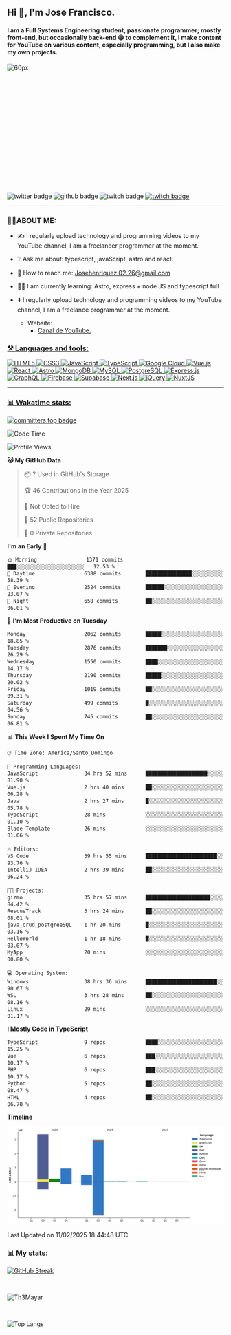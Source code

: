 ## Hi 👋, I'm Jose Francisco.

#### I am a Full Systems Engineering student, passionate programmer; mostly front-end, but occasionally back-end 😁 to complement it, I make content for YouTube on various content, especially programming, but I also make my own projects. 

<div style="width:50%;height:0;padding-bottom:56%;position:relative;">
  <img src="https://media.giphy.com/media/bAQH7WXKqtIBrPs7sR/giphy.gif" alt="60px" witdh="100px" height="80px">
 </div>
 <br>
 <div id="badges" align="left">
    <img src="https://img.shields.io/twitter/follow/G4Henriquez?color=%23298AC1&style=for-the-badge" alt="twitter badge" />
    <img src="https://img.shields.io/github/followers/Th3Mayar?style=for-the-badge" alt="github badge" />
    <img src="https://img.shields.io/twitch/status/th3mayar?color=%232A8DC6&style=for-the-badge" alt="twitch badge" />
    <a href="https://www.linkedin.com/in/jose-fhenr%C3%ADquez/"><img src="https://content.linkedin.com/content/dam/brand/site/img/logo/logo-tm.png" alt="twitch badge" witdh="60" height="28"/></a>
</div>

***

### 👨‍💻ABOUT ME:
+ ✍️ I regularly upload technology and programming videos to my YouTube channel, I am a freelancer programmer at the moment.

+ ❔ Ask me about: typescript, javaScript, astro and react.

+ 📧 How to reach me: Josehenriquez.02.26@gmail.com

+ 👨‍🎓 I am currently learning: Astro, express + node JS and typescript full

+ ⬇️ I regularly upload technology and programming videos to my YouTube channel, I am a freelance programmer at the moment.
  + Website: <ul><li><a href="https://www.youtube.com/channel/UCIK-txT4Zggh55NVEHgzaKQ">Canal de YouTube.</li></ul>

### ⚒️ Languages and tools:
<div align="left">

  ![HTML5](https://img.shields.io/badge/html5-%23E34F26.svg?style=for-the-badge&logo=html5&logoColor=white)
  ![CSS3](https://img.shields.io/badge/css3-%231572B6.svg?style=for-the-badge&logo=css3&logoColor=white)
  ![JavaScript](https://img.shields.io/badge/javascript-%23F7DF1E.svg?style=for-the-badge&logo=javascript&logoColor=black)
  ![TypeScript](https://img.shields.io/badge/typescript-%23007ACC.svg?style=for-the-badge&logo=typescript&logoColor=white)
  ![Google Cloud](https://img.shields.io/badge/Google_Cloud-%234285F4.svg?style=for-the-badge&logo=google-cloud&logoColor=white)
  ![Vue.js](https://img.shields.io/badge/vuejs-%2335495e.svg?style=for-the-badge&logo=vue.js&logoColor=%234FC08D)
  ![React](https://img.shields.io/badge/react-%2320232a.svg?style=for-the-badge&logo=react&logoColor=%2361DAFB)
  ![Astro](https://img.shields.io/badge/astro-%23FF5D01.svg?style=for-the-badge&logo=astro&logoColor=white)
  ![MongoDB](https://img.shields.io/badge/mongodb-%2347A248.svg?style=for-the-badge&logo=mongodb&logoColor=white)
  ![MySQL](https://img.shields.io/badge/mysql-%2300f.svg?style=for-the-badge&logo=mysql&logoColor=white)
  ![PostgreSQL](https://img.shields.io/badge/postgresql-%23336791.svg?style=for-the-badge&logo=postgresql&logoColor=white)
  ![Express.js](https://img.shields.io/badge/express.js-%23404d59.svg?style=for-the-badge&logo=express&logoColor=%2361DAFB)
  ![GraphQL](https://img.shields.io/badge/graphql-%23E10098.svg?style=for-the-badge&logo=graphql&logoColor=white)
  ![Firebase](https://img.shields.io/badge/firebase-%23039BE5.svg?style=for-the-badge&logo=firebase)
  ![Supabase](https://img.shields.io/badge/supabase-%23000000.svg?style=for-the-badge&logo=supabase&logoColor=3ECF8E)
  ![Next.js](https://img.shields.io/badge/next.js-%23000000.svg?style=for-the-badge&logo=next.js&logoColor=white)
  ![jQuery](https://img.shields.io/badge/jquery-%230769AD.svg?style=for-the-badge&logo=jquery&logoColor=white)
  ![NuxtJS](https://img.shields.io/badge/nuxtjs-%2300DC82.svg?style=for-the-badge&logo=nuxtdotjs&logoColor=white)
</div>

***

### 📊 Wakatime stats:
[![committers.top badge](https://user-badge.committers.top/dominican_republic/Th3Mayar.svg)](https://user-badge.committers.top/dominican_republic/Th3Mayar)
<!--START_SECTION:waka-->
![Code Time](http://img.shields.io/badge/Code%20Time-1%2C587%20hrs%2010%20mins-blue)

![Profile Views](http://img.shields.io/badge/Profile%20Views-1-blue)

**🐱 My GitHub Data** 

> 📦 ? Used in GitHub's Storage 
 > 
> 🏆 46 Contributions in the Year 2025
 > 
> 🚫 Not Opted to Hire
 > 
> 📜 52 Public Repositories 
 > 
> 🔑 0 Private Repositories 
 > 
**I'm an Early 🐤** 

```text
🌞 Morning                1371 commits        ███░░░░░░░░░░░░░░░░░░░░░░   12.53 % 
🌆 Daytime                6388 commits        ███████████████░░░░░░░░░░   58.39 % 
🌃 Evening                2524 commits        ██████░░░░░░░░░░░░░░░░░░░   23.07 % 
🌙 Night                  658 commits         ██░░░░░░░░░░░░░░░░░░░░░░░   06.01 % 
```
📅 **I'm Most Productive on Tuesday** 

```text
Monday                   2062 commits        █████░░░░░░░░░░░░░░░░░░░░   18.85 % 
Tuesday                  2876 commits        ███████░░░░░░░░░░░░░░░░░░   26.29 % 
Wednesday                1550 commits        ████░░░░░░░░░░░░░░░░░░░░░   14.17 % 
Thursday                 2190 commits        █████░░░░░░░░░░░░░░░░░░░░   20.02 % 
Friday                   1019 commits        ██░░░░░░░░░░░░░░░░░░░░░░░   09.31 % 
Saturday                 499 commits         █░░░░░░░░░░░░░░░░░░░░░░░░   04.56 % 
Sunday                   745 commits         ██░░░░░░░░░░░░░░░░░░░░░░░   06.81 % 
```


📊 **This Week I Spent My Time On** 

```text
🕑︎ Time Zone: America/Santo_Domingo

💬 Programming Languages: 
JavaScript               34 hrs 52 mins      ████████████████████░░░░░   81.90 % 
Vue.js                   2 hrs 40 mins       ██░░░░░░░░░░░░░░░░░░░░░░░   06.28 % 
Java                     2 hrs 27 mins       █░░░░░░░░░░░░░░░░░░░░░░░░   05.78 % 
TypeScript               28 mins             ░░░░░░░░░░░░░░░░░░░░░░░░░   01.10 % 
Blade Template           26 mins             ░░░░░░░░░░░░░░░░░░░░░░░░░   01.06 % 

🔥 Editors: 
VS Code                  39 hrs 55 mins      ███████████████████████░░   93.76 % 
IntelliJ IDEA            2 hrs 39 mins       ██░░░░░░░░░░░░░░░░░░░░░░░   06.24 % 

🐱‍💻 Projects: 
gizmo                    35 hrs 57 mins      █████████████████████░░░░   84.42 % 
RescueTrack              3 hrs 24 mins       ██░░░░░░░░░░░░░░░░░░░░░░░   08.01 % 
java_crud_postgreeSQL    1 hr 20 mins        █░░░░░░░░░░░░░░░░░░░░░░░░   03.16 % 
HelloWorld               1 hr 18 mins        █░░░░░░░░░░░░░░░░░░░░░░░░   03.07 % 
MyApp                    20 mins             ░░░░░░░░░░░░░░░░░░░░░░░░░   00.80 % 

💻 Operating System: 
Windows                  38 hrs 36 mins      ███████████████████████░░   90.67 % 
WSL                      3 hrs 28 mins       ██░░░░░░░░░░░░░░░░░░░░░░░   08.16 % 
Linux                    29 mins             ░░░░░░░░░░░░░░░░░░░░░░░░░   01.17 % 
```

**I Mostly Code in TypeScript** 

```text
TypeScript               9 repos             ████░░░░░░░░░░░░░░░░░░░░░   15.25 % 
Vue                      6 repos             ███░░░░░░░░░░░░░░░░░░░░░░   10.17 % 
PHP                      6 repos             ███░░░░░░░░░░░░░░░░░░░░░░   10.17 % 
Python                   5 repos             ██░░░░░░░░░░░░░░░░░░░░░░░   08.47 % 
HTML                     4 repos             ██░░░░░░░░░░░░░░░░░░░░░░░   06.78 % 
```



**Timeline**

![Lines of Code chart](https://raw.githubusercontent.com/Th3Mayar/Th3Mayar/main/assets/bar_graph.png)


 Last Updated on 11/02/2025 18:44:48 UTC
<!--END_SECTION:waka-->

### 📊 My stats:

[![GitHub Streak](https://streak-stats.demolab.com/?user=Th3Mayar&theme=dark)](https://git.io/streak-stats)

<br>

![Th3Mayar](https://github-readme-stats.vercel.app/api?username=th3mayar&show_icons=true&theme=dark&show=reviews,discussions_started,discussions_answered,prs_merged,prs_merged_percentage)

<br>

![Top Langs](https://github-readme-stats.vercel.app/api/top-langs/?username=Th3Mayar&layout=compact&theme=dark)
